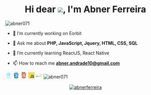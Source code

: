 <h1 align="center">Hi dear <img src="https://raw.githubusercontent.com/kaueMarques/kaueMarques/master/hi.gif" width="30px">, I'm Abner Ferreira</h1>
<p align="left"> <img src="https://komarev.com/ghpvc/?username=abner071" alt="abner071" /> </p>

- 🔭 I’m currently working on Eorbit

- 💬 Ask me about **PHP, JavaScript, Jquery, HTML, CSS, SQL**

- 🌱 I’m currently learning ReactJS, React Native

- 📫 How to reach me **abner.andrade10@gmail.com**

<p align="left">
<img src="https://raw.githubusercontent.com/devicons/devicon/master/icons/react/react-original-wordmark.svg" alt="react" width="20" height="20"/>
<img src="https://raw.githubusercontent.com/devicons/devicon/master/icons/css3/css3-plain-wordmark.svg" alt="css3"  width="20" height="20"/>
<img src="https://raw.githubusercontent.com/devicons/devicon/master/icons/html5/html5-original-wordmark.svg" alt="html5"  width="20" height="20"/>
<img src="https://raw.githubusercontent.com/devicons/devicon/master/icons/javascript/javascript-original.svg" alt="javascript" width="20" height="20"/>
<img src="https://raw.githubusercontent.com/devicons/devicon/master/icons/mysql/mysql-original-wordmark.svg" alt="postgresql" width="20" height="20"/>
<img src="https://github-readme-stats.vercel.app/api?username=abner071&show_icons=true" alt="abner071"/> 
</p>

<p align="center">
<a href="https://linkedin.com/in/abner-ferreira-andrade" target="blank"><img align="center" src="https://cdn.jsdelivr.net/npm/simple-icons@3.0.1/icons/linkedin.svg" alt="abnerferreira" height="20" width="20" /></a>
</p>
